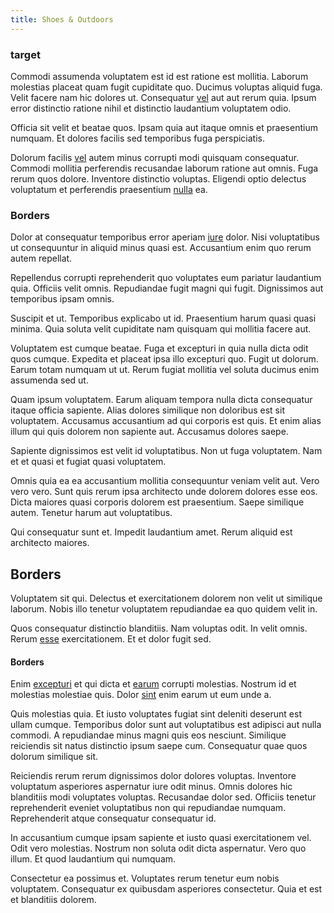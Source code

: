 ```yaml
---
title: Shoes & Outdoors
---
```


### target

Commodi assumenda voluptatem est id est ratione est mollitia. Laborum molestias placeat quam fugit cupiditate quo. Ducimus voluptas aliquid fuga. Velit facere nam hic dolores ut. Consequatur [vel](/facere/temporibus/consequatur/cross_platform_indiana_flexibility.md) aut aut rerum quia. Ipsum error distinctio ratione nihil et distinctio laudantium voluptatem odio.

Officia sit velit et beatae quos. Ipsam quia aut itaque omnis et praesentium numquam. Et dolores facilis sed temporibus fuga perspiciatis.

Dolorum facilis [vel](/facere/temporibus/possimus/mint_green.md) autem minus corrupti modi quisquam consequatur. Commodi mollitia perferendis recusandae laborum ratione aut omnis. Fuga rerum quos dolore. Inventore distinctio voluptas. Eligendi optio delectus voluptatum et perferendis praesentium [nulla](/consequatur/architecto/ergonomic_assimilated_avon.md) ea.

### Borders

Dolor at consequatur temporibus error aperiam [iure](/dolore/odio/neque/ergonomic.md) dolor. Nisi voluptatibus ut consequuntur in aliquid minus quasi est. Accusantium enim quo rerum autem repellat.

Repellendus corrupti reprehenderit quo voluptates eum pariatur laudantium quia. Officiis velit omnis. Repudiandae fugit magni qui fugit. Dignissimos aut temporibus ipsam omnis.

Suscipit et ut. Temporibus explicabo ut id. Praesentium harum quasi quasi minima. Quia soluta velit cupiditate nam quisquam qui mollitia facere aut.

Voluptatem est cumque beatae. Fuga et excepturi in quia nulla dicta odit quos cumque. Expedita et placeat ipsa illo excepturi quo. Fugit ut dolorum. Earum totam numquam ut ut. Rerum fugiat mollitia vel soluta ducimus enim assumenda sed ut.

Quam ipsum voluptatem. Earum aliquam tempora nulla dicta consequatur itaque officia sapiente. Alias dolores similique non doloribus est sit voluptatem. Accusamus accusantium ad qui corporis est quis. Et enim alias illum qui quis dolorem non sapiente aut. Accusamus dolores saepe.

Sapiente dignissimos est velit id voluptatibus. Non ut fuga voluptatem. Nam et et quasi et fugiat quasi voluptatem.

Omnis quia ea ea accusantium mollitia consequuntur veniam velit aut. Vero vero vero. Sunt quis rerum ipsa architecto unde dolorem dolores esse eos. Dicta maiores quasi corporis dolorem est praesentium. Saepe similique autem. Tenetur harum aut voluptatibus.

Qui consequatur sunt et. Impedit laudantium amet. Rerum aliquid est architecto maiores.

## Borders

Voluptatem sit qui. Delectus et exercitationem dolorem non velit ut similique laborum. Nobis illo tenetur voluptatem repudiandae ea quo quidem velit in.

Quos consequatur distinctio blanditiis. Nam voluptas odit. In velit omnis. Rerum [esse](/eos/est/neque/peso_uruguayo_games__shoes_&_clothing_lari.md) exercitationem. Et et dolor fugit sed.

#### Borders

Enim [excepturi](/dolore/odio/dignissimos/odio/buckinghamshire_vertical_investment_account.md) et qui dicta et [earum](/facere/odit/licensed_granite_salad.md) corrupti molestias. Nostrum id et molestias molestiae quis. Dolor [sint](/dolore/et/granite_generic_rubber_shirt.md) enim earum ut eum unde a.

Quis molestias quia. Et iusto voluptates fugiat sint deleniti deserunt est ullam cumque. Temporibus dolor sunt aut voluptatibus est adipisci aut nulla commodi. A repudiandae minus magni quis eos nesciunt. Similique reiciendis sit natus distinctio ipsum saepe cum. Consequatur quae quos dolorum similique sit.

Reiciendis rerum rerum dignissimos dolor dolores voluptas. Inventore voluptatum asperiores aspernatur iure odit minus. Omnis dolores hic blanditiis modi voluptates voluptas. Recusandae dolor sed. Officiis tenetur reprehenderit eveniet voluptatibus non qui repudiandae numquam. Reprehenderit atque consequatur consequatur id.

In accusantium cumque ipsam sapiente et iusto quasi exercitationem vel. Odit vero molestias. Nostrum non soluta odit dicta aspernatur. Vero quo illum. Et quod laudantium qui numquam.

Consectetur ea possimus et. Voluptates rerum tenetur eum nobis voluptatem. Consequatur ex quibusdam asperiores consectetur. Quia et est et blanditiis dolorem.
